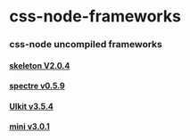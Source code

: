 # css-node-frameworks

### css-node uncompiled frameworks

#### [skeleton V2.0.4](https://github.com/angeal185/css-node-frameworks/skeleton)
#### [spectre v0.5.9](https://github.com/angeal185/css-node-frameworks/spectre)
#### [UIkit v3.5.4](https://github.com/angeal185/css-node-frameworks/UIkit)
#### [mini v3.0.1](https://github.com/angeal185/css-node-frameworks/mini)
